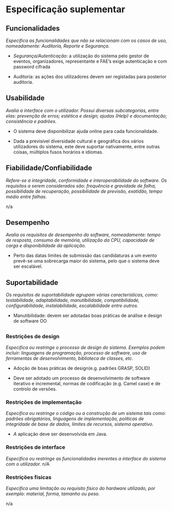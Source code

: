 # Especificação suplementar

## Funcionalidades

*Especifica as funcionalidades que não se relacionam com os casos de
uso, nomeadamente: Auditoria, Reporte e Segurança.*

-   *Segurança/Autenticação*: a utilização do sistema pelo gestor de
    eventos, organizadores, representante e FAE’s exige autenticação e
    com password cifrada

-   Auditoria: as ações dos utilizadores devem ser registadas para posterior auditoria.


## Usabilidade

*Avalia a interface com o utilizador. Possui diversas subcategorias,
entre elas: prevenção de erros; estética e design; ajudas (Help) e
documentação; consistência e padrões.*

-   O sistema deve disponibilizar ajuda online para cada funcionalidade.

-   Dada a previsível diversidade cultural e geográfica dos vários utilizadores do sistema, este deve suportar nativamente, entre outras coisas, múltiplos fusos horários e idiomas.

## Fiabilidade/Confiabilidade
*Refere-se a integridade, conformidade e interoperabilidade do software. Os requisitos a serem considerados são: frequência e gravidade de falha, possibilidade de recuperação, possibilidade de previsão, exatidão, tempo médio entre falhas.*

n/a

## Desempenho
*Avalia os requisitos de desempenho do software, nomeadamente: tempo de resposta, consumo de memória, utilização da CPU, capacidade de carga e disponibilidade da aplicação.*

-  Perto das datas limites de submissão das candidaturas a um evento prevê-se uma sobrecarga maior do sistema, pelo que o sistema deve ser escalável.

## Suportabilidade
*Os requisitos de suportabilidade agrupam várias características, como:
testabilidade, adaptabilidade, manutibilidade, compatibilidade,
configurabilidade, instalabilidade, escalabilidade entre outros.*

-   Manutibilidade: devem ser adotadas boas práticas de análise e design de software OO


##

### Restrições de design

*Especifica ou restringe o processo de design do sistema. Exemplos podem incluir: linguagens de programação, processo de software, uso de ferramentas de desenvolvimento, biblioteca de classes, etc.*

-   Adoção de boas práticas de design(e.g. padrões GRASP, SOLID)

-   Deve ser adotado um processo de desenvolvimento de software
    iterativo e incremental, normas de codificação (e.g. Camel case) e de controlo de versões.

### Restrições de implementação

*Especifica ou restringe o código ou a construção de um sistema tais
como: padrões obrigatórios, linguagens de implementação, políticas de
integridade de base de dados, limites de recursos, sistema operativo.*

-   *A* aplicação deve ser desenvolvida em Java.

### Restrições de interface

*Especifica ou restringe as funcionalidades inerentes a interface do
sistema com o utilizador.*
n/A

### Restrições físicas

*Especifica uma limitação ou requisito físico do hardware utilizado, por
exemplo: material, forma, tamanho ou peso.*

n/a
